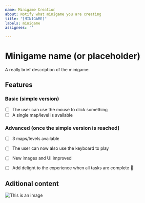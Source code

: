 ```yaml
---
name: Minigame Creation
about: Notify what minigame you are creating
title: "[MINIGAME]"
labels: minigame
assignees: ''

---
```


# Minigame name (or placeholder)
A really brief description of the minigame.

## Features
### Basic (simple version)
- [ ] The user can use the mouse to click something
- [ ] A single map/level is available

### Advanced (once the simple version is reached)
- [ ] 3 maps/levels available
- [ ] The user can now also use the keyboard to play
- [ ] New images and UI improved
- [ ] Add delight to the experience when all tasks are complete :tada:


## Aditional content
![This is an image](https://myoctocat.com/assets/images/base-octocat.svg)
